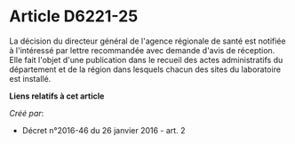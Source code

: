 # Article D6221-25

La décision du directeur général de l'agence régionale de santé est notifiée à l'intéressé par lettre recommandée avec
demande d'avis de réception. Elle fait l'objet d'une publication dans le recueil des actes administratifs du département et
de la région dans lesquels chacun des sites du laboratoire est installé.

**Liens relatifs à cet article**

_Créé par_:

  - Décret n°2016-46 du 26 janvier 2016 - art. 2
